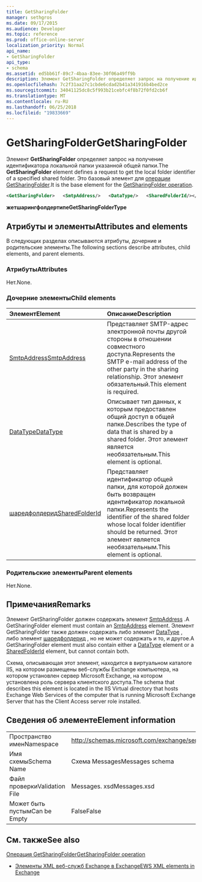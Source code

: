 ```yaml
---
title: GetSharingFolder
manager: sethgros
ms.date: 09/17/2015
ms.audience: Developer
ms.topic: reference
ms.prod: office-online-server
localization_priority: Normal
api_name:
- GetSharingFolder
api_type:
- schema
ms.assetid: ed5bb61f-89c7-4baa-83ee-30f06a49ff9b
description: Элемент GetSharingFolder определяет запрос на получение идентификатора локальной папки указанной общей папки. Это базовый элемент для операции GetSharingFolder.
ms.openlocfilehash: 7c2f31aa27c1cbde6cdad2b41a341916b4bed2ce
ms.sourcegitcommit: 34041125dc8c5f993b21cebfc4f8b72f0fd2cb6f
ms.translationtype: MT
ms.contentlocale: ru-RU
ms.lasthandoff: 06/25/2018
ms.locfileid: "19833669"
---
```

# <a name="getsharingfolder"></a><span data-ttu-id="e9a17-104">GetSharingFolder</span><span class="sxs-lookup"><span data-stu-id="e9a17-104">GetSharingFolder</span></span>

<span data-ttu-id="e9a17-105">Элемент **GetSharingFolder** определяет запрос на получение идентификатора локальной папки указанной общей папки.</span><span class="sxs-lookup"><span data-stu-id="e9a17-105">The **GetSharingFolder** element defines a request to get the local folder identifier of a specified shared folder.</span></span> <span data-ttu-id="e9a17-106">Это базовый элемент для [операции GetSharingFolder](getsharingfolder-operation.md).</span><span class="sxs-lookup"><span data-stu-id="e9a17-106">It is the base element for the [GetSharingFolder operation](getsharingfolder-operation.md).</span></span>
  
```xml
<GetSharingFolder>   <SmtpAddress/>   <DataType/>   <SharedFolderId/></GetSharingFolder>
```

 <span data-ttu-id="e9a17-107">**жетшарингфолдертипе**</span><span class="sxs-lookup"><span data-stu-id="e9a17-107">**GetSharingFolderType**</span></span>
## <a name="attributes-and-elements"></a><span data-ttu-id="e9a17-108">Атрибуты и элементы</span><span class="sxs-lookup"><span data-stu-id="e9a17-108">Attributes and elements</span></span>

<span data-ttu-id="e9a17-109">В следующих разделах описываются атрибуты, дочерние и родительские элементы.</span><span class="sxs-lookup"><span data-stu-id="e9a17-109">The following sections describe attributes, child elements, and parent elements.</span></span>
  
### <a name="attributes"></a><span data-ttu-id="e9a17-110">Атрибуты</span><span class="sxs-lookup"><span data-stu-id="e9a17-110">Attributes</span></span>

<span data-ttu-id="e9a17-111">Нет.</span><span class="sxs-lookup"><span data-stu-id="e9a17-111">None.</span></span>
  
### <a name="child-elements"></a><span data-ttu-id="e9a17-112">Дочерние элементы</span><span class="sxs-lookup"><span data-stu-id="e9a17-112">Child elements</span></span>

|<span data-ttu-id="e9a17-113">**Элемент**</span><span class="sxs-lookup"><span data-stu-id="e9a17-113">**Element**</span></span>|<span data-ttu-id="e9a17-114">**Описание**</span><span class="sxs-lookup"><span data-stu-id="e9a17-114">**Description**</span></span>|
|:-----|:-----|
|[<span data-ttu-id="e9a17-115">SmtpAddress</span><span class="sxs-lookup"><span data-stu-id="e9a17-115">SmtpAddress</span></span>](smtpaddress.md) <br/> |<span data-ttu-id="e9a17-116">Представляет SMTP-адрес электронной почты другой стороны в отношении совместного доступа.</span><span class="sxs-lookup"><span data-stu-id="e9a17-116">Represents the SMTP e-mail address of the other party in the sharing relationship.</span></span> <span data-ttu-id="e9a17-117">Этот элемент обязательный.</span><span class="sxs-lookup"><span data-stu-id="e9a17-117">This element is required.</span></span>  <br/> |
|[<span data-ttu-id="e9a17-118">DataType</span><span class="sxs-lookup"><span data-stu-id="e9a17-118">DataType</span></span>](datatype.md) <br/> |<span data-ttu-id="e9a17-119">Описывает тип данных, к которым предоставлен общий доступ в общей папке.</span><span class="sxs-lookup"><span data-stu-id="e9a17-119">Describes the type of data that is shared by a shared folder.</span></span> <span data-ttu-id="e9a17-120">Этот элемент является необязательным.</span><span class="sxs-lookup"><span data-stu-id="e9a17-120">This element is optional.</span></span>  <br/> |
|[<span data-ttu-id="e9a17-121">шаредфолдерид</span><span class="sxs-lookup"><span data-stu-id="e9a17-121">SharedFolderId</span></span>](sharedfolderid.md) <br/> |<span data-ttu-id="e9a17-122">Представляет идентификатор общей папки, для которой должен быть возвращен идентификатор локальной папки.</span><span class="sxs-lookup"><span data-stu-id="e9a17-122">Represents the identifier of the shared folder whose local folder identifier should be returned.</span></span> <span data-ttu-id="e9a17-123">Этот элемент является необязательным.</span><span class="sxs-lookup"><span data-stu-id="e9a17-123">This element is optional.</span></span>  <br/> |
   
### <a name="parent-elements"></a><span data-ttu-id="e9a17-124">Родительские элементы</span><span class="sxs-lookup"><span data-stu-id="e9a17-124">Parent elements</span></span>

<span data-ttu-id="e9a17-125">Нет.</span><span class="sxs-lookup"><span data-stu-id="e9a17-125">None.</span></span>
  
## <a name="remarks"></a><span data-ttu-id="e9a17-126">Примечания</span><span class="sxs-lookup"><span data-stu-id="e9a17-126">Remarks</span></span>

<span data-ttu-id="e9a17-127">Элемент GetSharingFolder должен содержать элемент [SmtpAddress](smtpaddress.md) .</span><span class="sxs-lookup"><span data-stu-id="e9a17-127">A GetSharingFolder element must contain an [SmtpAddress](smtpaddress.md) element.</span></span> <span data-ttu-id="e9a17-128">Элемент GetSharingFolder также должен содержать либо элемент [DataType](datatype.md) , либо элемент [шаредфолдерид](sharedfolderid.md) , но не может содержать и то, и другое.</span><span class="sxs-lookup"><span data-stu-id="e9a17-128">A GetSharingFolder element must also contain either a [DataType](datatype.md) element or a [SharedFolderId](sharedfolderid.md) element, but cannot contain both.</span></span> 
  
<span data-ttu-id="e9a17-129">Схема, описывающая этот элемент, находится в виртуальном каталоге IIS, на котором размещены веб-службы Exchange компьютера, на котором установлен сервер Microsoft Exchange, на котором установлена роль сервера клиентского доступа.</span><span class="sxs-lookup"><span data-stu-id="e9a17-129">The schema that describes this element is located in the IIS Virtual directory that hosts Exchange Web Services of the computer that is running Microsoft Exchange Server that has the Client Access server role installed.</span></span>
  
## <a name="element-information"></a><span data-ttu-id="e9a17-130">Сведения об элементе</span><span class="sxs-lookup"><span data-stu-id="e9a17-130">Element information</span></span>

|||
|:-----|:-----|
|<span data-ttu-id="e9a17-131">Пространство имен</span><span class="sxs-lookup"><span data-stu-id="e9a17-131">Namespace</span></span>  <br/> |http://schemas.microsoft.com/exchange/services/2006/messages  <br/> |
|<span data-ttu-id="e9a17-132">Имя схемы</span><span class="sxs-lookup"><span data-stu-id="e9a17-132">Schema Name</span></span>  <br/> |<span data-ttu-id="e9a17-133">Схема Messages</span><span class="sxs-lookup"><span data-stu-id="e9a17-133">Messages schema</span></span>  <br/> |
|<span data-ttu-id="e9a17-134">Файл проверки</span><span class="sxs-lookup"><span data-stu-id="e9a17-134">Validation File</span></span>  <br/> |<span data-ttu-id="e9a17-135">Messages. xsd</span><span class="sxs-lookup"><span data-stu-id="e9a17-135">Messages.xsd</span></span>  <br/> |
|<span data-ttu-id="e9a17-136">Может быть пустым</span><span class="sxs-lookup"><span data-stu-id="e9a17-136">Can be Empty</span></span>  <br/> |<span data-ttu-id="e9a17-137">False</span><span class="sxs-lookup"><span data-stu-id="e9a17-137">False</span></span>  <br/> |
   
## <a name="see-also"></a><span data-ttu-id="e9a17-138">См. также</span><span class="sxs-lookup"><span data-stu-id="e9a17-138">See also</span></span>



[<span data-ttu-id="e9a17-139">Операция GetSharingFolder</span><span class="sxs-lookup"><span data-stu-id="e9a17-139">GetSharingFolder operation</span></span>](getsharingfolder-operation.md)


- [<span data-ttu-id="e9a17-140">Элементы XML веб-служб Exchange в Exchange</span><span class="sxs-lookup"><span data-stu-id="e9a17-140">EWS XML elements in Exchange</span></span>](ews-xml-elements-in-exchange.md)

